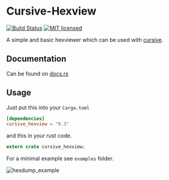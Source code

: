 Cursive-Hexview
===============

[![Build Status](https://travis-ci.org/hellow554/cursive_hexview.svg?branch=master)](https://travis-ci.org/hellow554/cursive_hexview)
[![MIT licensed](https://img.shields.io/badge/license-MIT-blue.svg)](./LICENSE)

A simple and basic hexviewer which can be used with [cursive][0].


Documentation
-------------

Can be found on [docs.rs](https://docs.rs/cursive_hexview)

Usage
-----

Just put this into your `Cargo.toml`

```toml
[dependencies]
cursive_hexview = "0.3"
```

and this in your rust code.

```rust
extern crate cursive_hexview;
```


For a minimal example see `examples` folder.

![hexdump_example](doc/hexdump_example.png)


[0]: https://crates.io/crates/cursive
